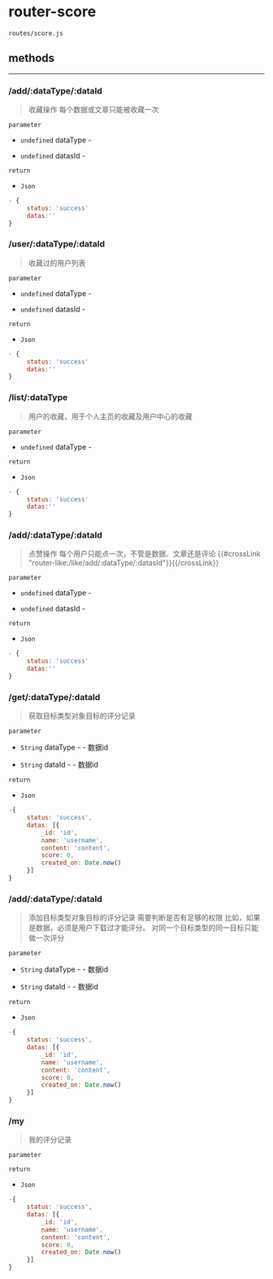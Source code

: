 # router-score
`routes/score.js`
## methods
-------------------

### /add/:dataType/:dataId

> 收藏操作
每个数据或文章只能被收藏一次

`parameter`

* `undefined` dataType - 

* `undefined` datasId - 

`return`

* `Json` 
```js
- {
	 status: 'success'
	 datas:''
}
```

### /user/:dataType/:dataId

> 收藏过的用户列表

`parameter`

* `undefined` dataType - 

* `undefined` datasId - 

`return`

* `Json` 
```js
- {
	 status: 'success'
	 datas:''
}
```

### /list/:dataType

> 用户的收藏，用于个人主页的收藏及用户中心的收藏

`parameter`

* `undefined` dataType - 

`return`

* `Json` 
```js
- {
	 status: 'success'
	 datas:''
}
```

### /add/:dataType/:dataId

> 点赞操作
每个用户只能点一次，不管是数据、文章还是评论
{{#crossLink "router-like:/like/add/:dataType/:datasId"}}{{/crossLink}}

`parameter`

* `undefined` dataType - 

* `undefined` datasId - 

`return`

* `Json` 
```js
- {
	 status: 'success'
	 datas:''
}
```

### /get/:dataType/:dataId

> 获取目标类型对象目标的评分记录

`parameter`

* `String` dataType - - 数据id

* `String` dataId - - 数据id

`return`

* `Json` 
```js
-{
	 status: 'success',
	 datas: [{
		 _id: 'id',
		 name: 'username',
		 content: 'content',
		 score: 0,
		 created_on: Date.now()
	 }]
}
```

### /add/:dataType/:dataId

> 添加目标类型对象目标的评分记录
需要判断是否有足够的权限
	比如，如果是数据，必须是用户下载过才能评分。
对同一个目标类型的同一目标只能做一次评分

`parameter`

* `String` dataType - - 数据id

* `String` dataId - - 数据id

`return`

* `Json` 
```js
-{
	 status: 'success',
	 datas: [{
		 _id: 'id',
		 name: 'username',
		 content: 'content',
		 score: 0,
		 created_on: Date.now()
	 }]
}
```

### /my

> 我的评分记录

`parameter`

`return`

* `Json` 
```js
-{
	 status: 'success',
	 datas: [{
		 _id: 'id',
		 name: 'username',
		 content: 'content',
		 score: 0,
		 created_on: Date.now()
	 }]
}
```

